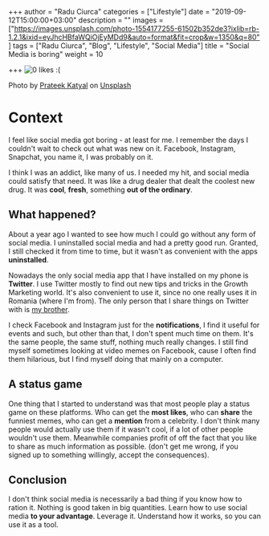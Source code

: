 +++
author = "Radu Ciurca"
categories = ["Lifestyle"]
date = "2019-09-12T15:00:00+03:00"
description = ""
images = ["https://images.unsplash.com/photo-1554177255-61502b352de3?ixlib=rb-1.2.1&ixid=eyJhcHBfaWQiOjEyMDd9&auto=format&fit=crop&w=1350&q=80"]
tags = ["Radu Ciurca", "Blog", "Lifestyle", "Social Media"]
title = "Social Media is boring"
weight = 10

+++
![0 likes :(](/uploads/prateek-katyal-xv7-glvblfw-unsplash.jpg "0 likes :(")

Photo by <a href="https://unsplash.com/@prateekkatyal?utm_source=unsplash&utm_medium=referral&utm_content=creditCopyText" target="_blank">Prateek Katyal</a> on <a href="https://unsplash.com/" target="_blank">Unsplash</a>

# Context

I feel like social media got boring - at least for me. I remember the days I couldn't wait to check out what was new on it. Facebook, Instagram, Snapchat, you name it, I was probably on it.

I think I was an addict, like many of us. I needed my hit, and social media could satisfy that need. It was like a drug dealer that dealt the coolest new drug. It was **cool**, **fresh**, something **out of the ordinary**.

## What happened?

About a year ago I wanted to see how much I could go without any form of social media. I uninstalled social media and had a pretty good run. Granted, I still checked it from time to time, but it wasn't as convenient with the apps **uninstalled**.

Nowadays the only social media app that I have installed on my phone is **Twitter**. I use Twitter mostly to find out new tips and tricks in the Growth Marketing world. It's also convenient to use it, since no one really uses it in Romania (where I'm from). The only person that I share things on Twitter with is <a href="https://www.tudorcodes.com/" target="_blank">my brother</a>.

I check Facebook and Instagram just for the **notifications**, I find it useful for events and such, but other than that, I don't spent much time on them. It's the same people, the same stuff, nothing much really changes. I still find myself sometimes looking at video memes on Facebook, cause I often find them hilarious, but I find myself doing that mainly on a computer.

## A status game

One thing that I started to understand was that most people play a status game on these platforms. Who can get the **most likes**, who can **share** the funniest memes, who can get a **mention** from a celebrity. I don't think many people would actually use them if it wasn't cool, if a lot of other people wouldn't use them. Meanwhile companies profit of off the fact that you like to share as much information as possible. (don't get me wrong, if you signed up to something willingly, accept the consequences).

## Conclusion

I don't think social media is necessarily a bad thing if you know how to ration it. Nothing is good taken in big quantities. Learn how to use social media **to your advantage**. Leverage it. Understand how it works, so you can use it as a tool.
